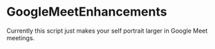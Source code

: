 # GoogleMeetEnhancements

Currently this script just makes your self portrait larger in Google Meet meetings.
